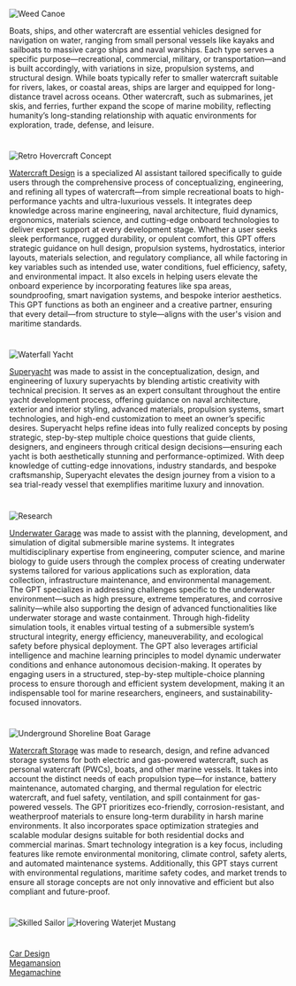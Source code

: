 ![Weed Canoe](https://github.com/user-attachments/assets/9b81e2d7-4f1f-4f1c-9f90-d4b9ee37c60c)

Boats, ships, and other watercraft are essential vehicles designed for navigation on water, ranging from small personal vessels like kayaks and sailboats to massive cargo ships and naval warships. Each type serves a specific purpose—recreational, commercial, military, or transportation—and is built accordingly, with variations in size, propulsion systems, and structural design. While boats typically refer to smaller watercraft suitable for rivers, lakes, or coastal areas, ships are larger and equipped for long-distance travel across oceans. Other watercraft, such as submarines, jet skis, and ferries, further expand the scope of marine mobility, reflecting humanity’s long-standing relationship with aquatic environments for exploration, trade, defense, and leisure.

#

![Retro Hovercraft Concept](https://github.com/user-attachments/assets/8e8bc444-2a03-464b-939a-9895417c1898)

[Watercraft Design](https://chatgpt.com/g/g-67af4c73622c8191a3a7c0544ad65575-watercraft-design) is a specialized AI assistant tailored specifically to guide users through the comprehensive process of conceptualizing, engineering, and refining all types of watercraft—from simple recreational boats to high-performance yachts and ultra-luxurious vessels. It integrates deep knowledge across marine engineering, naval architecture, fluid dynamics, ergonomics, materials science, and cutting-edge onboard technologies to deliver expert support at every development stage. Whether a user seeks sleek performance, rugged durability, or opulent comfort, this GPT offers strategic guidance on hull design, propulsion systems, hydrostatics, interior layouts, materials selection, and regulatory compliance, all while factoring in key variables such as intended use, water conditions, fuel efficiency, safety, and environmental impact. It also excels in helping users elevate the onboard experience by incorporating features like spa areas, soundproofing, smart navigation systems, and bespoke interior aesthetics. This GPT functions as both an engineer and a creative partner, ensuring that every detail—from structure to style—aligns with the user's vision and maritime standards.

#

![Waterfall Yacht](https://github.com/user-attachments/assets/03f05362-830b-472b-9ed2-2f34602a84f2)

[Superyacht](https://chatgpt.com/g/g-67723bd03c08819185a19f7a9591f222-superyacht) was made to assist in the conceptualization, design, and engineering of luxury superyachts by blending artistic creativity with technical precision. It serves as an expert consultant throughout the entire yacht development process, offering guidance on naval architecture, exterior and interior styling, advanced materials, propulsion systems, smart technologies, and high-end customization to meet an owner’s specific desires. Superyacht helps refine ideas into fully realized concepts by posing strategic, step-by-step multiple choice questions that guide clients, designers, and engineers through critical design decisions—ensuring each yacht is both aesthetically stunning and performance-optimized. With deep knowledge of cutting-edge innovations, industry standards, and bespoke craftsmanship, Superyacht elevates the design journey from a vision to a sea trial-ready vessel that exemplifies maritime luxury and innovation.

#

![Research](https://github.com/user-attachments/assets/64bc691a-9a2e-4f9f-ad89-22ce9ed129f8)

[Underwater Garage](https://chatgpt.com/g/g-67721f956bd48191bbf71e03c5400a2d-underwater-garage) was made to assist with the planning, development, and simulation of digital submersible marine systems. It integrates multidisciplinary expertise from engineering, computer science, and marine biology to guide users through the complex process of creating underwater systems tailored for various applications such as exploration, data collection, infrastructure maintenance, and environmental management. The GPT specializes in addressing challenges specific to the underwater environment—such as high pressure, extreme temperatures, and corrosive salinity—while also supporting the design of advanced functionalities like underwater storage and waste containment. Through high-fidelity simulation tools, it enables virtual testing of a submersible system’s structural integrity, energy efficiency, maneuverability, and ecological safety before physical deployment. The GPT also leverages artificial intelligence and machine learning principles to model dynamic underwater conditions and enhance autonomous decision-making. It operates by engaging users in a structured, step-by-step multiple-choice planning process to ensure thorough and efficient system development, making it an indispensable tool for marine researchers, engineers, and sustainability-focused innovators.

#

![Underground Shoreline Boat Garage](https://github.com/user-attachments/assets/100e9bb0-c903-42af-a94c-aee811799a0e)

[Watercraft Storage](https://chatgpt.com/g/g-680bc309450c8191bf6bfe17923a5f86-watercraft-storage) was made to research, design, and refine advanced storage systems for both electric and gas-powered watercraft, such as personal watercraft (PWCs), boats, and other marine vessels. It takes into account the distinct needs of each propulsion type—for instance, battery maintenance, automated charging, and thermal regulation for electric watercraft, and fuel safety, ventilation, and spill containment for gas-powered vessels. The GPT prioritizes eco-friendly, corrosion-resistant, and weatherproof materials to ensure long-term durability in harsh marine environments. It also incorporates space optimization strategies and scalable modular designs suitable for both residential docks and commercial marinas. Smart technology integration is a key focus, including features like remote environmental monitoring, climate control, safety alerts, and automated maintenance systems. Additionally, this GPT stays current with environmental regulations, maritime safety codes, and market trends to ensure all storage concepts are not only innovative and efficient but also compliant and future-proof.

#

![Skilled Sailor](https://github.com/user-attachments/assets/151334dc-c033-40c9-b1cc-889d488a88bb)
![Hovering Waterjet Mustang](https://github.com/user-attachments/assets/b5e1c7a5-7870-466d-8026-7e788fa62cbe)

#

[Car Design](https://chatgpt.com/g/g-EPHgYBaHt-car-design)
<br>
[Megamansion](https://chatgpt.com/g/g-680be1fab4b88191a8ca125be437094d-megamansion)
<br>
[Megamachine](https://chatgpt.com/g/g-6770e8ac218c8191b1dc2013058e330d-megamachine)
